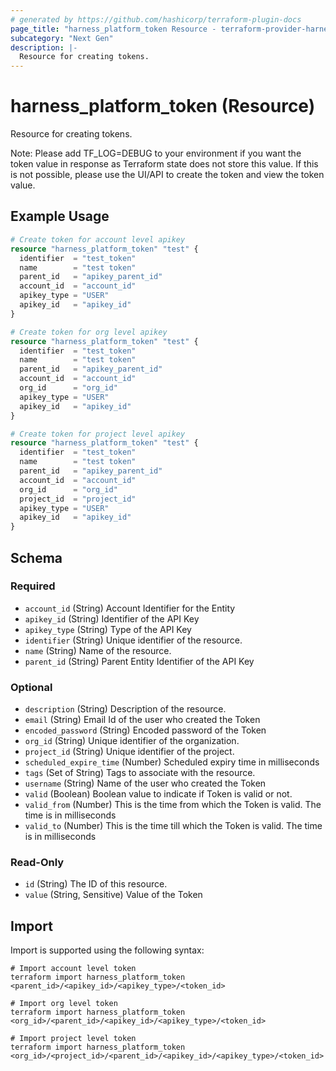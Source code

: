 ```yaml
---
# generated by https://github.com/hashicorp/terraform-plugin-docs
page_title: "harness_platform_token Resource - terraform-provider-harness"
subcategory: "Next Gen"
description: |-
  Resource for creating tokens.
---
```


# harness_platform_token (Resource)

Resource for creating tokens.

Note: Please add TF_LOG=DEBUG to your environment if you want the token value in response as Terraform state does not store this value. If this is not possible, please use the UI/API to create the token and view the token value.

## Example Usage

```terraform
# Create token for account level apikey
resource "harness_platform_token" "test" {
  identifier  = "test_token"
  name        = "test token"
  parent_id   = "apikey_parent_id"
  account_id  = "account_id"
  apikey_type = "USER"
  apikey_id   = "apikey_id"
}

# Create token for org level apikey
resource "harness_platform_token" "test" {
  identifier  = "test_token"
  name        = "test token"
  parent_id   = "apikey_parent_id"
  account_id  = "account_id"
  org_id      = "org_id"
  apikey_type = "USER"
  apikey_id   = "apikey_id"
}

# Create token for project level apikey
resource "harness_platform_token" "test" {
  identifier  = "test_token"
  name        = "test token"
  parent_id   = "apikey_parent_id"
  account_id  = "account_id"
  org_id      = "org_id"
  project_id  = "project_id"
  apikey_type = "USER"
  apikey_id   = "apikey_id"
}
```

<!-- schema generated by tfplugindocs -->
## Schema

### Required

- `account_id` (String) Account Identifier for the Entity
- `apikey_id` (String) Identifier of the API Key
- `apikey_type` (String) Type of the API Key
- `identifier` (String) Unique identifier of the resource.
- `name` (String) Name of the resource.
- `parent_id` (String) Parent Entity Identifier of the API Key

### Optional

- `description` (String) Description of the resource.
- `email` (String) Email Id of the user who created the Token
- `encoded_password` (String) Encoded password of the Token
- `org_id` (String) Unique identifier of the organization.
- `project_id` (String) Unique identifier of the project.
- `scheduled_expire_time` (Number) Scheduled expiry time in milliseconds
- `tags` (Set of String) Tags to associate with the resource.
- `username` (String) Name of the user who created the Token
- `valid` (Boolean) Boolean value to indicate if Token is valid or not.
- `valid_from` (Number) This is the time from which the Token is valid. The time is in milliseconds
- `valid_to` (Number) This is the time till which the Token is valid. The time is in milliseconds

### Read-Only

- `id` (String) The ID of this resource.
- `value` (String, Sensitive) Value of the Token

## Import

Import is supported using the following syntax:

```shell
# Import account level token
terraform import harness_platform_token <parent_id>/<apikey_id>/<apikey_type>/<token_id>

# Import org level token
terraform import harness_platform_token <org_id>/<parent_id>/<apikey_id>/<apikey_type>/<token_id>

# Import project level token
terraform import harness_platform_token <org_id>/<project_id>/<parent_id>/<apikey_id>/<apikey_type>/<token_id>
```
